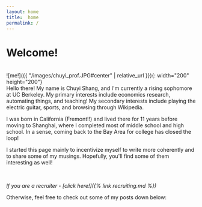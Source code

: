 ```yaml
---
layout: home
title:  home
permalink: /
---
```


# Welcome!
<br/>
![me!]({{ "/images/chuyi_prof.JPG#center" | relative_url }}){: width="200" height="200"}
<br>
Hello there! My name is Chuyi Shang, and I'm currently a rising sophomore at UC Berkeley. My primary interests include economics research, automating things, and teaching! My secondary interests include playing the electric guitar, sports, and browsing through Wikipedia.

I was born in California (Fremont!!) and lived there for 11 years before moving to Shanghai, where I completed most of middle school and high school. In a sense, coming back to the Bay Area for college has closed the loop!

I started this page mainly to incentivize myself to write more coherently and to share some of my musings. Hopefully, you'll find some of them interesting as well!

<br>

*If you are a recruiter - [click here!]({% link recruiting.md %})*

Otherwise, feel free to check out some of my posts down below: